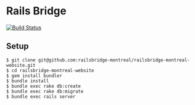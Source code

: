 # Rails Bridge

[![Build Status](https://secure.travis-ci.org/railsbridge-montreal/railsbridge-montreal-website.png)](http://travis-ci.org/railsbridge-montreal/railsbridge-montreal-website)

## Setup

```
$ git clone git@github.com:railsbridge-montreal/railsbridge-montreal-website.git
$ cd railsbridge-montreal-website
$ gem install bundler
$ bundle install
$ bundle exec rake db:create
$ bundle exec rake db:migrate
$ bundle exec rails server
```
